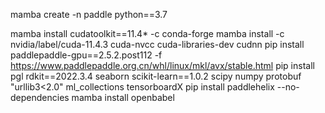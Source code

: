 mamba create -n paddle python==3.7
<!-- mamba install cudatoolkit==11.8 -c conda-forge -->
mamba install cudatoolkit==11.4* -c conda-forge
mamba install -c nvidia/label/cuda-11.4.3 cuda-nvcc cuda-libraries-dev cudnn
pip install paddlepaddle-gpu==2.5.2.post112 -f https://www.paddlepaddle.org.cn/whl/linux/mkl/avx/stable.html
pip install pgl rdkit==2022.3.4 seaborn scikit-learn==1.0.2 scipy numpy protobuf "urllib3<2.0" ml_collections tensorboardX
pip install paddlehelix --no-dependencies
mamba install openbabel